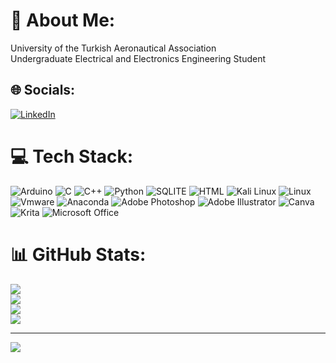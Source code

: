 # 💫 About Me:
University of the Turkish Aeronautical Association<br>Undergraduate Electrical and Electronics Engineering Student


## 🌐 Socials:
[![LinkedIn](https://img.shields.io/badge/LinkedIn-%230077B5.svg?logo=linkedin&logoColor=white)](https://linkedin.com/in/https://www.linkedin.com/in/ahmet-necati-uysal-b1b1a4213/) 

# 💻 Tech Stack:
![Arduino](https://img.shields.io/badge/-Arduino-00979D?style=for-the-badge&logo=Arduino&logoColor=white) ![C](https://img.shields.io/badge/c-%2300599C.svg?style=for-the-badge&logo=c&logoColor=white) ![C++](https://img.shields.io/badge/c++-%2300599C.svg?style=for-the-badge&logo=c%2B%2B&logoColor=white) ![Python](https://img.shields.io/badge/python-3670A0?style=for-the-badge&logo=python&logoColor=ffdd54) ![SQLITE](https://img.shields.io/badge/SQLite-07405E?style=for-the-badge&logo=sqlite&logoColor=white) ![HTML](https://img.shields.io/badge/HTML5-E34F26?style=for-the-badge&logo=html5&logoColor=white) ![Kali Linux](https://img.shields.io/badge/Kali_Linux-557C94?style=for-the-badge&logo=kali-linux&logoColor=white) ![Linux](https://img.shields.io/badge/Linux-FCC624?style=for-the-badge&logo=linux&logoColor=black) ![Vmware](https://img.shields.io/badge/VMware-231f20?style=for-the-badge&logo=VMware&logoColor=white) ![Anaconda](https://img.shields.io/badge/Anaconda-%2344A833.svg?style=for-the-badge&logo=anaconda&logoColor=white) ![Adobe Photoshop](https://img.shields.io/badge/adobephotoshop-%2331A8FF.svg?style=for-the-badge&logo=adobephotoshop&logoColor=white) ![Adobe Illustrator](https://img.shields.io/badge/adobeillustrator-%23FF9A00.svg?style=for-the-badge&logo=adobeillustrator&logoColor=white) ![Canva](https://img.shields.io/badge/Canva-%2300C4CC.svg?style=for-the-badge&logo=Canva&logoColor=white) ![Krita](https://img.shields.io/badge/Krita-203759?style=for-the-badge&logo=krita&logoColor=EEF37B) ![Microsoft Office](https://img.shields.io/badge/Microsoft_Office-D83B01?style=for-the-badge&logo=microsoft-office&logoColor=white) 
# 📊 GitHub Stats:
![](https://github-readme-stats.vercel.app/api?username=Ahmetnuysal&theme=dark&hide_border=true&include_all_commits=false&count_private=false)<br/>
![](https://github-readme-streak-stats.herokuapp.com/?user=Ahmetnuysal&theme=dark&hide_border=true)<br/>
![](https://github-profile-summary-cards.vercel.app/api/cards/profile-details?username=Ahmetnuysal&theme=vue)<br/>
![](https://github-readme-stats.vercel.app/api/top-langs/?username=Ahmetnuysal&theme=dark&hide_border=false&include_all_commits=false&count_private=false&layout=compact)

---
[![](https://visitcount.itsvg.in/api?id=Ahmetnuysal&icon=0&color=0)](https://visitcount.itsvg.in)
